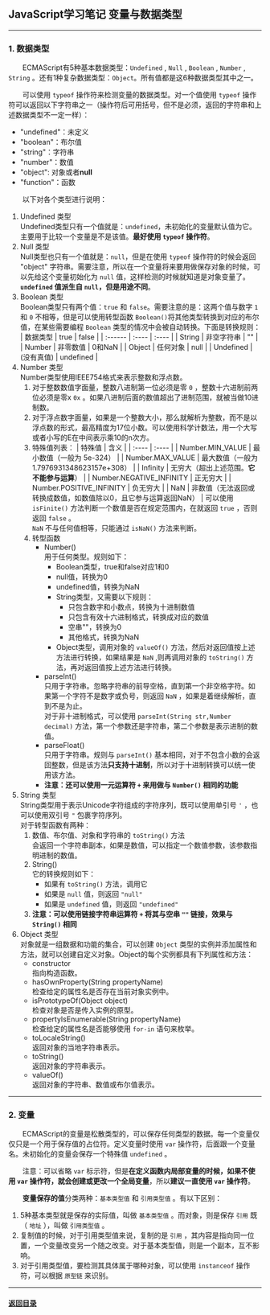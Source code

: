 ## JavaScript学习笔记 变量与数据类型
---
### 1. 数据类型

&emsp;&emsp;ECMAScript有5种基本数据类型：`Undefined` , `Null` , `Boolean` , `Number` , `String` 。还有1种复杂数据类型：`Object`。所有值都是这6种数据类型其中之一。

&emsp;&emsp;可以使用 `typeof` 操作符来检测变量的数据类型。对一个值使用 `typeof` 操作符可以返回以下字符串之一（操作符后可用括号，但不是必须，返回的字符串和上述数据类型不一定一样）：
+ "undefined"：未定义
+ "boolean"：布尔值
+ "string"：字符串
+ "number"：数值
+ "object": 对象或者**null**
+ "function"：函数

&emsp;&emsp;以下对各个类型进行说明：
1. Undefined 类型  
    Undefined类型只有一个值就是：`undefined`，未初始化的变量默认值为它。主要用于比较一个变量是不是该值。**最好使用 `typeof` 操作符**。
2. Null 类型  
    Null类型也只有一个值就是：`null`，但是在使用 `typeof` 操作符的时候会返回 "object" 字符串。需要注意，所以在一个变量将来要用做保存对象的时候，可以先给这个变量初始化为 `null` 值，这样检测的时候就知道是对象变量了。**`undefined` 值派生自 `null`，但是用途不同**。
3. Boolean 类型  
    Boolean类型只有两个值：`true` 和 `false`。需要注意的是：这两个值与数字 `1` 和 `0` 不相等，但是可以使用转型函数 `Boolean()`将其他类型转换到对应的布尔值，在某些需要编程 `Boolean` 类型的情况中会被自动转换。下面是转换规则：
    | 数据类型 | true | false |
    | :------ | :---- | :---- |
    | String | 非空字符串 | "" |
    | Number | 非零数值 | 0和NaN |
    | Object | 任何对象 | null |
    | Undefined | (没有真值) | undefined |
4. Number 类型  
    Number类型使用IEEE754格式来表示整数和浮点数。  
    1. 对于整数数值字面量，整数八进制第一位必须是零 `0` ，整数十六进制前两位必须是零x `0x` 。如果八进制后面的数值超出了进制范围，就被当做10进制数。
    2. 对于浮点数字面量，如果是一个整数大小，那么就解析为整数，而不是以浮点数的形式，最高精度为17位小数。可以使用科学计数法，用一个大写或者小写的E在中间表示乘10的n次方。
    3. 特殊值列表：
        | 特殊值 | 含义 |
        | :---- | :---- |
        | Number.MIN_VALUE | 最小数值（一般为 5e-324） |
        | Number.MAX_VALUE | 最大数值（一般为 1.7976931348623157e+308） |
        | Infinity | 无穷大（超出上述范围。**它不能参与运算**） |
        | Number.NEGATIVE_INFINITY | 正无穷大 |
        | Number.POSITIVE_INFINITY | 负无穷大 |
        | NaN | 非数值（无法返回或转换成数值，如数值除以0，且它参与运算返回NaN） |
        可以使用 `isFinite()` 方法判断一个数值是否在规定范围内，在就返回 `true` ，否则返回 `false` 。  
        `NaN` 不与任何值相等，只能通过 `isNaN()` 方法来判断。
    4. 转型函数
        + Number()  
            用于任何类型。规则如下：
            + Boolean类型，true和false对应1和0
            + null值，转换为0
            + undefined值，转换为NaN
            + String类型，又需要以下规则：
                + 只包含数字和小数点，转换为十进制数值
                + 只包含有效十六进制格式，转换成对应的数值
                + 空串""，转换为0
                + 其他格式，转换为NaN
            + Object类型，调用对象的 `valueOf()` 方法，然后对返回值按上述方法进行转换，如果结果是 `NaN` ,则再调用对象的 `toString()` 方法，再对返回值按上述方法进行转换。
        + parseInt()  
            只用于字符串。忽略字符串的前导空格，直到第一个非空格字符。如果第一个字符不是数字或负号，则返回 `NaN` ，如果是着继续解析，直到不是为止。  
            对于非十进制格式，可以使用 `parseInt(String str,Number decimal)` 方法，第一个参数还是字符串，第二个参数是表示进制的数值。
        + parseFloat()  
            只用于字符串。规则与 `parseInt()` 基本相同，对于不包含小数的会返回整数，但是该方法**只支持十进制**，所以对于十进制转换可以统一使用该方法。
        + **注意：还可以使用一元运算符 `+` 来用做与 `Number()` 相同的功能**
5. String 类型  
    String类型用于表示Unicode字符组成的字符序列，既可以使用单引号 `'` ，也可以使用双引号 `"` 包裹字符序列。  
    对于转型函数有两种：
    1. 数值、布尔值、对象和字符串的 `toString()` 方法  
        会返回一个字符串副本，如果是数值，可以指定一个数值参数，该参数指明进制的数值。
    2. String()  
        它的转换规则如下：
        + 如果有 `toString()` 方法，调用它
        + 如果是 `null` 值，则返回 `"null"`
        + 如果是 `undefined` 值，则返回 `"undefined"`
    3. **注意：可以使用链接字符串运算符 `+` 将其与空串 `""` 链接，效果与 `String()` 相同**
6. Object 类型  
    对象就是一组数据和功能的集合，可以创建 `Object` 类型的实例并添加属性和方法，就可以创建自定义对象。Object的每个实例都具有下列属性和方法：
    + constructor  
        指向构造函数。
    + hasOwnProperty(String propertyName)  
        检查给定的属性名是否存在当前对象实例中。
    + isPrototypeOf(Object object)  
        检查对象是否是传入实例的原型。
    + propertyIsEnumerable(String propertyName)  
        检查给定的属性名是否能够使用 `for-in` 语句来枚举。
    + toLocaleString()  
        返回对象的当地字符串表示。
    + toString()  
        返回对象的字符串表示。
    + valueOf()  
        返回对象的字符串、数值或布尔值表示。

---
### 2. 变量

&emsp;&emsp;ECMAScript的变量是松散类型的，可以保存任何类型的数据。每一个变量仅仅只是一个用于保存值的占位符。定义变量时使用 `var` 操作符，后面跟一个变量名。未初始化的变量会保存一个特殊值 `undefined` 。

&emsp;&emsp;注意：可以省略 `var` 标示符，但是**在定义函数内局部变量的时候，如果不使用 `var` 操作符，就会创建或更改一个全局变量**，所以**建议一直使用 `var` 操作符**。

&emsp;&emsp;**变量保存的值**分类两种：`基本类型值` 和 `引用类型值` 。有以下区别：
1. 5种基本类型就是保存的实际值，叫做 `基本类型值` 。而对象，则是保存 `引用` 既（ `地址` ），叫做 `引用类型值` 。
2. 复制值的时候，对于引用类型值来说，复制的是 `引用` ，其内容是指向同一位置，一个变量改变另一个随之改变。对于基本类型值，则是一个副本，互不影响。
3. 对于引用类型值，要检测其具体属于哪种对象，可以使用 `instanceof` 操作符，可以根据 `原型链` 来识别。

---

#### [返回目录](./)
